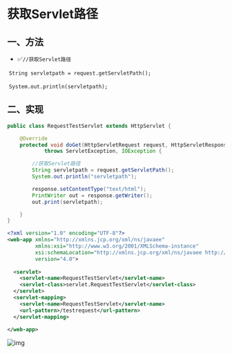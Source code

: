 # 获取Servlet路径

## 一、方法

- ✅`//获取Servlet路径`

​        `String servletpath = request.getServletPath();`

​        `System.out.println(servletpath);`

## 二、实现

```java
public class RequestTestServlet extends HttpServlet {

    @Override
    protected void doGet(HttpServletRequest request, HttpServletResponse response)
            throws ServletException, IOException {

        //获取Servlet路径
        String servletpath = request.getServletPath();
        System.out.println("servletpath");

        response.setContentType("text/html");
        PrintWriter out = response.getWriter();
        out.print(servletpath);

    }
}
```

```xml
<?xml version="1.0" encoding="UTF-8"?>
<web-app xmlns="http://xmlns.jcp.org/xml/ns/javaee"
         xmlns:xsi="http://www.w3.org/2001/XMLSchema-instance"
         xsi:schemaLocation="http://xmlns.jcp.org/xml/ns/javaee http://xmlns.jcp.org/xml/ns/javaee/web-app_4_0.xsd"
         version="4.0">
  
  <servlet>
    <servlet-name>RequestTestServlet</servlet-name>
    <servlet-class>servlet.RequestTestServlet</servlet-class>
  </servlet>
  <servlet-mapping>
    <servlet-name>RequestTestServlet</servlet-name>
    <url-pattern>/testrequest</url-pattern>
  </servlet-mapping>
  
</web-app>
```



![img](https://gitee.com/xleixz/CloudNotes-Images/raw/master/Typora-Images/20220424162952.png)
